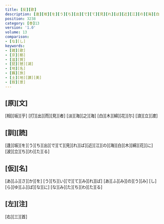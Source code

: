 ```yaml
---
title: [反][歌]
description: [逢][坂][を][う][ち][出][で][て][見][れ][ば][近][江][の][海][白][木][綿][花][に][波][立][ち][わ][た][る]
position: 3238
category: [巻]13
version: '1.0'
volume: 13
comparison:
- [な][し]
keywords:
- [雑][歌]
- [京][都]
- [滋][賀]
- [琵][琶][湖]
- [地][名]
- [羈][旅]
- [土][地][讃][美]
- [叙][景]
---
```


## [原][文]

[相][坂][乎] [打][出][而][見][者] [淡][海][之][海] [白][木][綿][花][尓] [浪][立][渡]

## [訓][読]

[逢][坂][を][う][ち][出][で][て][見][れ][ば][近][江][の][海][白][木][綿][花][に][波][立][ち][わ][た][る]

## [仮][名]

[あ][ふ][さ][か][を] [う][ち][い][で][て][み][れ][ば] [あ][ふ][み][の][う][み] [し][ら][ゆ][ふ][ば][な][に] [な][み][た][ち][わ][た][る]

## [左][注]

[右][三][首]
